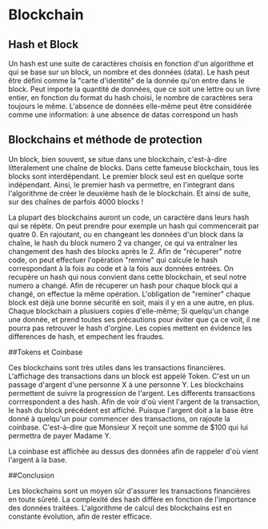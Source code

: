 # Blockchain

## Hash et Block
  
Un hash est une suite de caractères choisis en fonction d'un algorithme et qui se base sur un block, un nombre et des données (data). 
Le hash peut être défini comme la "carte d'identité" de la donnée qu'on entre dans le block.
Peut importe la quantité de données, que ce soit une lettre ou un livre entier, en fonction du format du hash choisi, le nombre de caractères sera toujours le même.
L'absence de données elle-même peut être considérée comme une information: à une absence de datas correspond un hash

  
## Blockchains et méthode de protection
 
Un block, bien souvent, se situe dans une blockchain, c'est-à-dire litteralement une chaîne de blocks.
Dans cette fameuse blockchain, tous les blocks sont interdépendant.
Le premier block seul est en quelque sorte indépendant.
Ainsi, le premier hash va permettre, en l'integrant dans l'algorithme de créer le deuxième hash de le blockchain.
Et ainsi de suite, sur des chaînes de parfois 4000 blocks !


La plupart des blockchains auront un code, un caractère dans leurs hash qui se répète.
On peut prendre pour exemple un hash qui commencerait par quatre 0.
En rajoutant, ou en changeant les données d'un block dans la chaîne, le hash du block numero 2 va changer, ce qui va entraîner les changement des hash des blocks après le 2.
Afin de "récuperer" notre code, on peut effectuer l'opération "remine" qui calcule le hash correspondant à la fois au code et à la fois aux données entrées. 
On recupère un hash qui nous convient dans cette blockchain, et seul notre numero a changé. 
Afin de récuperer un hash pour chaque block qui a changé, on effectue la même opération.
L'obligation de "reminer" chaque block est déjà une bonne sécurité en soit, mais il y en a une autre, en plus.
Chaque blockchain a plusiuers copies d'elle-même;
Si quelqu'un change une donnée, et prend toutes ses précautions pour éviter que ça ce voit, il ne pourra pas retrouver le hash d'orgine.
Les copies mettent en évidence les differences de hash, et empechent les fraudes.

##Tokens et Coinbase

Ces blockchains sont très utiles dans les transactions financières.
L'affichage des transactions dans un block est appelé Token.
C'est un un passage d'argent d'une personne X à une personne Y.
Les blockchains permettent de suivre la progression de l'argent.
Les differents transactions corrrespondent a des hash.
Afin de voir d'où vient l'argent de la transaction, le hash du block précédent est affiché.
Puisque l'argent doit a la base être donné à quelqu'un pour commencer des transactions, on rajoute la coinbase.
C'est-à-dire que Monsieur X reçoit une somme  de $100 qui lui permettra de payer Madame Y.
 
La coinbase est affichée au dessus des données afin de rappeler d'où vient l'argent à la base.
 
##Conclusion

Les blockchains sont un moyen sûr d'assurer les transactions financières en toute sûreté.
La complexité des hash diffère en fonction de l'importance des données traitées.
L'algorithme de calcul des blockchains est en constante évolution, afin de rester efficace.
 
 




 
 

